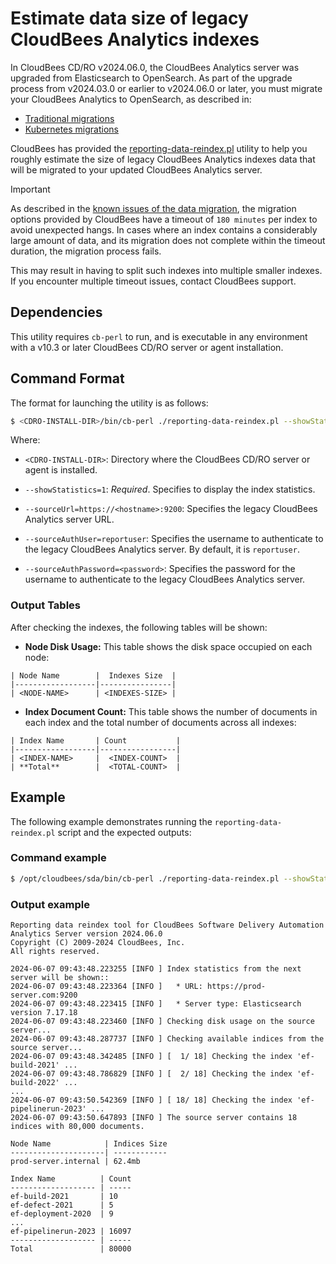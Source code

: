 # Estimate data size of legacy CloudBees Analytics indexes

In CloudBees CD/RO v2024.06.0, the CloudBees Analytics server was upgraded from Elasticsearch to OpenSearch. As part of the upgrade process from v2024.03.0 or earlier to v2024.06.0 or later, you must migrate your CloudBees Analytics to OpenSearch, as described in:

* [Traditional migrations](https://docs.cloudbees.com/docs/cloudbees-cd/latest/troubleshooting/trad-upgrade-to-os)
* [Kubernetes migrations](https://docs.cloudbees.com/docs/cloudbees-cd/latest/troubleshooting/k8s-upgrade-to-os)

CloudBees has provided the [reporting-data-reindex.pl](reporting-data-reindex.pl) utility to help you roughly estimate the size of legacy CloudBees Analytics indexes data that will be migrated to your updated CloudBees Analytics server.

> [!IMPORTANT]
> As described in the [known issues of the data migration](https://docs.cloudbees.com/docs/cloudbees-cd/latest/troubleshooting/data-migration-es-to-os#data-migration-known-issues), the migration options provided by CloudBees have a timeout of `180 minutes` per index to avoid unexpected hangs.
> In cases where an index contains a considerably large amount of data, and its migration does not complete within the timeout duration, the migration process fails.
>
> This may result in having to split such indexes into multiple smaller indexes. If you encounter multiple timeout issues, contact CloudBees support.

## Dependencies
This utility requires `cb-perl` to run, and is executable in any environment with a v10.3 or later CloudBees CD/RO server or agent installation.

## Command Format

The format for launching the utility is as follows:

```sh
$ <CDRO-INSTALL-DIR>/bin/cb-perl ./reporting-data-reindex.pl --showStatistics=1 --sourceUrl=https://<hostname>:9200 --sourceAuthUser=reportuser --sourceAuthPassword=<password>
```

Where:
* `<CDRO-INSTALL-DIR>`: Directory where the CloudBees CD/RO server or agent is installed.
* `--showStatistics=1`: *_Required_*. Specifies to display the index statistics.

* `--sourceUrl=https://<hostname>:9200`: Specifies the legacy CloudBees Analytics server URL.

* `--sourceAuthUser=reportuser`: Specifies the username to authenticate to the legacy CloudBees Analytics server. By default, it is `reportuser`.

* `--sourceAuthPassword=<password>`: Specifies the password for the username to authenticate to the legacy CloudBees Analytics server.

### Output Tables

After checking the indexes, the following tables will be shown:

- **Node Disk Usage:** This table shows the disk space occupied on each node:
```
| Node Name        |  Indexes Size  |
|------------------|----------------|
| <NODE-NAME>      | <INDEXES-SIZE> |
```

- **Index Document Count:** This table shows the number of documents in each index and the total number of documents across all indexes:
```
| Index Name       | Count           |
|------------------|-----------------|
| <INDEX-NAME>     |  <INDEX-COUNT>  |
| **Total**        |  <TOTAL-COUNT>  |
```

## Example

The following example demonstrates running the `reporting-data-reindex.pl` script and the expected outputs:

### Command example

```sh
$ /opt/cloudbees/sda/bin/cb-perl ./reporting-data-reindex.pl --showStatistics=1 --sourceUrl=https://prod-server.com:9200 --sourceAuthUser=reportuser --sourceAuthPassword=changeme
```

### Output example
```
Reporting data reindex tool for CloudBees Software Delivery Automation Analytics Server version 2024.06.0
Copyright (C) 2009-2024 CloudBees, Inc.
All rights reserved.

2024-06-07 09:43:48.223255 [INFO ] Index statistics from the next server will be shown::
2024-06-07 09:43:48.223364 [INFO ]   * URL: https://prod-server.com:9200
2024-06-07 09:43:48.223415 [INFO ]   * Server type: Elasticsearch version 7.17.18
2024-06-07 09:43:48.223460 [INFO ] Checking disk usage on the source server...
2024-06-07 09:43:48.287737 [INFO ] Checking available indices from the source server...
2024-06-07 09:43:48.342485 [INFO ] [  1/ 18] Checking the index 'ef-build-2021' ...
2024-06-07 09:43:48.786829 [INFO ] [  2/ 18] Checking the index 'ef-build-2022' ...
...
2024-06-07 09:43:50.542369 [INFO ] [ 18/ 18] Checking the index 'ef-pipelinerun-2023' ...
2024-06-07 09:43:50.647893 [INFO ] The source server contains 18 indices with 80,000 documents.

Node Name            | Indices Size
---------------------| ------------
prod-server.internal | 62.4mb

Index Name          | Count
------------------- | -----
ef-build-2021       | 10
ef-defect-2021      | 5
ef-deployment-2020  | 9
...
ef-pipelinerun-2023 | 16097
------------------- | -----
Total               | 80000

```
